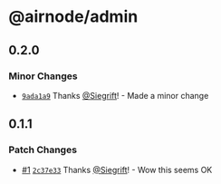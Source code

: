 # @airnode/admin

## 0.2.0

### Minor Changes

- [`9ada1a9`](https://github.com/Siegrift/airnode/commit/9ada1a965999d6adff55c017365967f46365d555) Thanks [@Siegrift](https://github.com/Siegrift)! - Made a minor change

## 0.1.1

### Patch Changes

- [#1](https://github.com/Siegrift/airnode/pull/1) [`2c37e33`](https://github.com/Siegrift/airnode/commit/2c37e3301f2205465bae33327ab7758658c83ac6) Thanks [@Siegrift](https://github.com/Siegrift)! - Wow this seems OK
